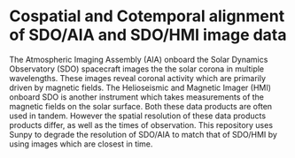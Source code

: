 # Cospatial and Cotemporal alignment of SDO/AIA and SDO/HMI image data
The Atmospheric Imaging Assembly (AIA) onboard the Solar Dynamics Observatory (SDO) spacecraft images the the solar corona in multiple wavelengths. These images reveal coronal activity which are primarily driven by magnetic fields. The Helioseismic and Magnetic Imager (HMI) onboard SDO is another instrument which takes measurements of the magnetic fields on the solar surface. Both these data products are often used in tandem. However the spatial resolution of these data products products differ, as well as the times of observation. This repository uses Sunpy to degrade the resolution of SDO/AIA to match that of SDO/HMI by using images which are closest in time. 




